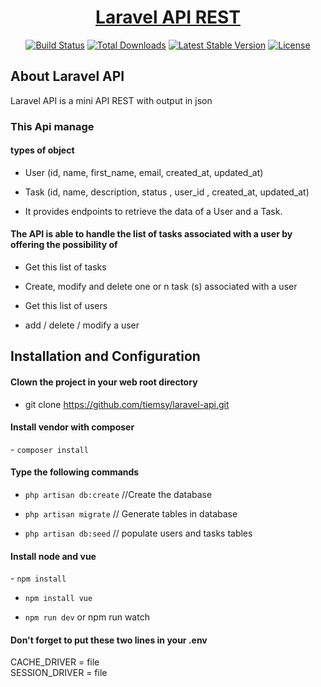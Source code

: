 <h1 align="center"><a href="https://laravel.com" target="_blank">Laravel API REST</a></h1>

<p align="center">
<a href="https://travis-ci.org/laravel/framework"><img src="https://travis-ci.org/laravel/framework.svg" alt="Build Status"></a>
<a href="https://packagist.org/packages/laravel/framework"><img src="https://img.shields.io/packagist/dt/laravel/framework" alt="Total Downloads"></a>
<a href="https://packagist.org/packages/laravel/framework"><img src="https://img.shields.io/packagist/v/laravel/framework" alt="Latest Stable Version"></a>
<a href="https://packagist.org/packages/laravel/framework"><img src="https://img.shields.io/packagist/l/laravel/framework" alt="License"></a>
</p>

## About Laravel API

Laravel API is a mini API REST with output in json

<h3>This Api manage</h3>

<h4>types of object</h4>

- User (id, name, first_name, email, created_at, updated_at)
  
- Task (id, name, description, status , user_id , created_at, updated_at)
  
- It provides endpoints to retrieve the data of a User and a Task.

<h4>The API is able to handle the list of tasks associated with a user by offering the possibility of</h4>

- Get this list of tasks
  
- Create, modify and delete one or n task (s) associated with a user
  
- Get this list of users
  
- add / delete / modify a user

## Installation and Configuration

<h4>Clown the project in your web root directory</h4>

- git clone https://github.com/tiemsy/laravel-api.git

<h4>Install vendor with composer</h4>
- <code>composer install</code>

<h4>Type the following commands</h4>

- <code>php artisan db:create</code> //Create the database
  
- <code>php artisan migrate</code> // Generate tables in database
  
- <code>php artisan db:seed</code> // populate users and tasks tables

<h4>Install node and vue</h4>
- <code>npm install</code>
  
- <code>npm install vue</code>

- <code>npm run dev</code> or npm run watch</code>

<h4>Don't forget to put these two lines in your .env</h4>
<div>CACHE_DRIVER = file</div>
SESSION_DRIVER = file
